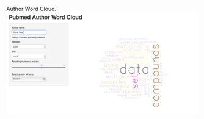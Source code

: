 Author Word Cloud.
![Alt text](https://github.com/abhik1368/Shinyapps/blob/master/Author%20Word%20Cloud/image1.png?raw=true)
